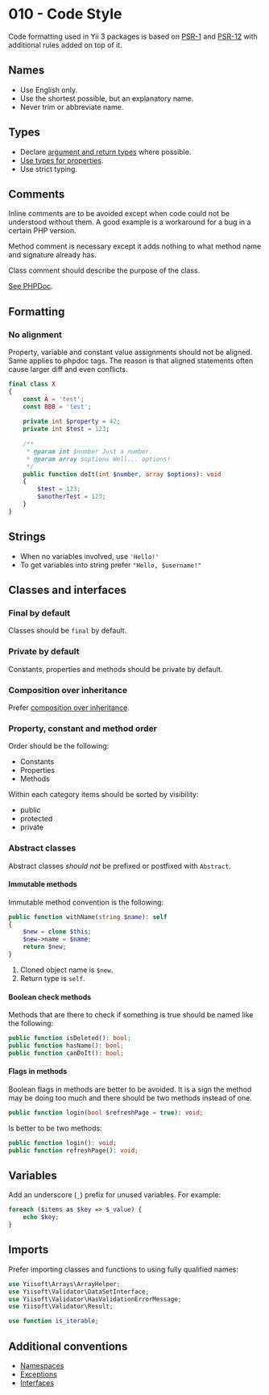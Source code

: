 # 010 - Code Style

Code formatting used in Yii 3 packages is based on [PSR-1](https://www.php-fig.org/psr/psr-1/) and
[PSR-12](https://www.php-fig.org/psr/psr-12/) with additional rules added on top of it.

## Names

- Use English only.
- Use the shortest possible, but an explanatory name.
- Never trim or abbreviate name.

## Types

- Declare [argument and return types](https://www.php.net/manual/en/migration70.new-features.php) where possible.
- [Use types for properties](https://wiki.php.net/rfc/typed_properties_v2).
- Use strict typing.

## Comments

Inline comments are to be avoided except when code could not be understood without them. A good example is
a workaround for a bug in a certain PHP version.

Method comment is necessary except it adds nothing to what method name and signature already has.

Class comment should describe the purpose of the class.

[See PHPDoc](https://github.com/yiisoft/docs/blob/master/014-docs.md#phpdoc).

## Formatting

### No alignment

Property, variable and constant value assignments should not be aligned. Same applies to phpdoc tags.
The reason is that aligned statements often cause larger diff and even conflicts.

```php
final class X
{
    const A = 'test';
    const BBB = 'test';
    
    private int $property = 42;
    private int $test = 123;
    
    /**
     * @param int $number Just a number.
     * @param array $options Well... options!
     */
    public function doIt(int $number, array $options): void
    {
        $test = 123;
        $anotherTest = 123;
    }
}
```

## Strings

- When no variables involved, use `'Hello!'`
- To get variables into string prefer `"Hello, $username!"`

## Classes and interfaces

### Final by default

Classes should be `final` by default.

### Private by default

Constants, properties and methods should be private by default.

### Composition over inheritance

Prefer [composition over inheritance](guide/en/concept/di-container.md).

### Property, constant and method order

Order should be the following:

- Constants
- Properties
- Methods

Within each category items should be sorted by visibility:

- public
- protected
- private

### Abstract classes

Abstract classes *should not* be prefixed or postfixed with `Abstract`.

#### Immutable methods

Immutable method convention is the following:

```php
public function withName(string $name): self
{
    $new = clone $this;
    $new->name = $name;
    return $new; 
}
```

1. Cloned object name is `$new`.
2. Return type is `self`.

#### Boolean check methods

Methods that are there to check if something is true should be named like the following:

```php
public function isDeleted(): bool;
public function hasName(): bool;
public function canDoIt(): bool;
```

#### Flags in methods 

Boolean flags in methods are better to be avoided. It is a sign the method may be doing too much and there
should be two methods instead of one.

```php
public function login(bool $refreshPage = true): void;
```

Is better to be two methods:

```php
public function login(): void;
public function refreshPage(): void;
```

## Variables

Add an underscore (`_`) prefix for unused variables. For example:

```php
foreach ($items as $key => $_value) {
    echo $key;
}
```

## Imports

Prefer importing classes and functions to using fully qualified names:

```php
use Yiisoft\Arrays\ArrayHelper;
use Yiisoft\Validator\DataSetInterface;
use Yiisoft\Validator\HasValidationErrorMessage;
use Yiisoft\Validator\Result;

use function is_iterable;
```

## Additional conventions

- [Namespaces](004-namespaces.md)
- [Exceptions](007-exceptions.md)
- [Interfaces](008-interfaces.md)


